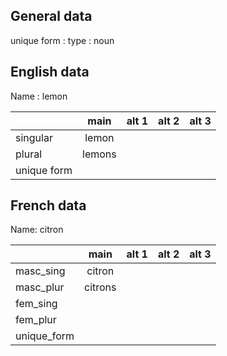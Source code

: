 ## General data

unique form :
type : noun

## English data

Name : lemon

|             |  main  | alt 1 | alt 2 | alt 3 |
| :---------- | :----: | :---: | :---: | ----- |
| singular    | lemon  |       |       |       |
| plural      | lemons |       |       |       |
| unique form |        |       |       |       |

## French data

Name: citron

|             |  main   | alt 1 | alt 2 | alt 3 |
| :---------- | :-----: | :---: | :---: | :---: |
| masc_sing   | citron  |       |       |       |
| masc_plur   | citrons |       |       |       |
| fem_sing    |         |       |       |       |
| fem_plur    |         |       |       |       |
| unique_form |         |       |       |       |



